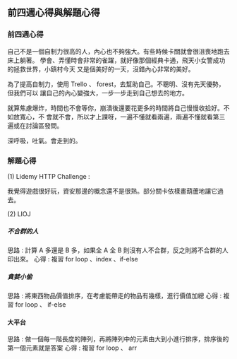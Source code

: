 ## 前四週心得與解題心得

### 前四週心得

自己不是一個自制力很高的人，內心也不夠強大。有些時候卡關就會很沮喪地跑去床上躺著。
學會、弄懂時會非常的雀躍，就好像那個經典卡通，飛天小女警成功的拯救世界，小鎮村今天
又是個美好的一天，沒錯內心非常的美好。

為了提高自制力，使用 Trello 、 forest，去幫助自己。不聰明、沒有先天優勢，但我們可以
讓自己的內心變強大，一步一步走到自己想去的地方。

就算焦慮爆炸，時間也不會等你，崩潰後還要花更多的時間將自己慢慢收拾好。不如放寬心，不
會就不會，所以才上課呀，一遍不懂就看兩遍，兩遍不懂就看第三遍或在討論區發問。

深呼吸，吐氣。會走到的。

### 解題心得

(1) Lidemy HTTP Challenge : 

我覺得遊戲很好玩，資安那邊的概念還不是很熟。部分關卡依樣畫葫蘆地讓它過去。

(2) LIOJ 

##### 不合群的人

思路 : 計算 A 多還是 B 多，如果全 A 全 B 則沒有人不合群，反之則將不合群的人印出來。
心得 : 複習 for loop 、index 、if-else

##### 貪婪小偷
思路 : 將東西物品價值排序，在考慮能帶走的物品有幾樣，進行價值加總
心得 : 複習 for loop 、 if-else 

#### 大平台
思路 : 做一個每一階長度的陣列，再將陣列中的元素由大到小進行排序，排序後的第一個元素就是答案
心得 : 複習 for loop 、 arr




